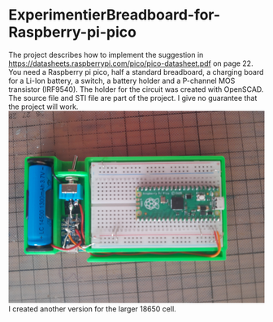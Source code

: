 # ExperimentierBreadboard-for-Raspberry-pi-pico
The project describes how to implement the suggestion in
https://datasheets.raspberrypi.com/pico/pico-datasheet.pdf on page 22. You need a Raspberry pi pico, half a standard breadboard, a charging board for a Li-Ion battery, a switch, a battery holder and a P-channel MOS transistor (IRF9540).
The holder for the circuit was created with OpenSCAD.
The source file and STI file are part of the project.
I give no guarantee that the project will work.
![Bild vom Projekt](Komplett.jpg)
I created another version for the larger 18650 cell.
